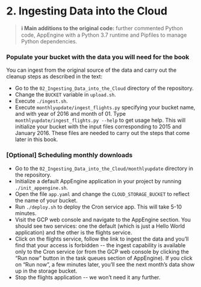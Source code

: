 # 2. Ingesting Data into the Cloud

> **ℹ️ Main additions to the original code:** further commented Python code, AppEngine with a Python 3.7 runtime and Pipfiles to manage Python dependencies.

### Populate your bucket with the data you will need for the book

You can ingest from the original source of the data and carry out the cleanup steps as described in the text:
* Go to the `02_Ingesting_Data_into_the_Cloud` directory of the repository.
* Change the `BUCKET` variable in `upload.sh`.
* Execute `./ingest.sh`.
* Execute `monthlyupdate/ingest_flights.py` specifying your bucket name, and with year of 2016 and month of 01. Type `monthlyupdate/ingest_flights.py --help` to get usage help.
This will initialize your bucket with the input files corresponding to 2015 and January 2016. These files are needed to carry out the steps that come later in this book.

### [Optional] Scheduling monthly downloads
* Go to the `02_Ingesting_Data_into_the_Cloud/monthlyupdate` directory in the repository.
* Initialize a default AppEngine application in your project by running `./init_appengine.sh`.
* Open the file `app.yaml` and change the `CLOUD_STORAGE_BUCKET` to reflect the name of your bucket.
* Run `./deploy.sh` to deploy the Cron service app.  This will take 5-10 minutes.
* Visit the GCP web console and navigate to the AppEngine section. You should see two services: one the default (which is just a Hello World application) and the other is the flights service.
* Click on the flights service, follow the link to ingest the data and you’ll find that your access is forbidden -- the ingest capability is available only to the Cron service (or from the GCP web console by clicking the “Run now” button in the task queues section of AppEngine). If you click on “Run now”, a few minutes later, you’ll see the next month’s data show up in the storage bucket.
* Stop the flights application -- we won’t need it any further.
